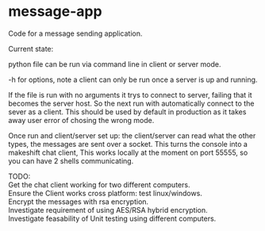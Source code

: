 # message-app
Code for a message sending application.

Current state:  

python file can be run via command line in client or server mode.  

-h for options, note a client can only be run once a server is up and running.  

If the file is run with no arguments it trys to connect to server, failing that it becomes the server host. So the next run with automatically connect to the sever as a client. This should be used by default in production as it takes away user error of chosing the wrong mode.   

Once run and client/server set up: the client/server can read what the other types, the messages are sent over a socket. This turns the console into a makeshift chat client, This works locally at the moment on port 55555, so you can have 2 shells communicating.  

TODO:  
Get the chat client working for two different computers.  
Ensure the Client works cross platform: test linux/windows.  
Encrypt the messages with rsa encryption.  
Investigate requirement of using AES/RSA hybrid encryption.  
Investigate feasability of Unit testing using different computers.  
